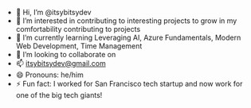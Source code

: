 - 👋 Hi, I’m @itsybitsydev
- 👀 I’m interested in contributing to interesting projects to grow in my comfortability contributing to projects
- 🌱 I’m currently learning Leveraging AI, Azure Fundamentals, Modern Web Development, Time Management
- 💞️ I’m looking to collaborate on <TBD>
- 📫 itsybitsydev@gmail.com
- 😄 Pronouns: he/him
- ⚡ Fun fact: I worked for San Francisco tech startup and now work for one of the big tech giants!

<!---
itsybitsydev/itsybitsydev is a ✨ special ✨ repository because its `README.md` (this file) appears on your GitHub profile.
You can click the Preview link to take a look at your changes.
--->
